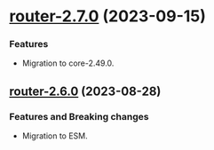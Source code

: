<a name="router-2.7.0"></a>
# [router-2.7.0](https://github.com/ditsmod/ditsmod/releases/tag/router-2.7.0) (2023-09-15)

### Features

- Migration to core-2.49.0.

<a name="router-2.6.0"></a>
## [router-2.6.0](https://github.com/ditsmod/ditsmod/releases/tag/router-2.6.0) (2023-08-28)

### Features and Breaking changes

- Migration to ESM.
